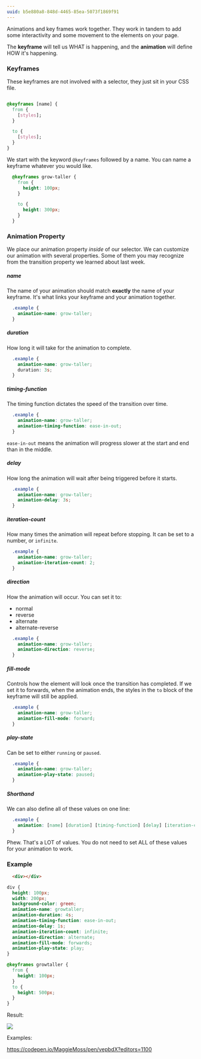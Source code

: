 ```yaml
---
uuid: b5e880a8-848d-4465-85ea-5073f1869f91
---
```



Animations and key frames work together. They work in tandem to add some interactivity and some movement to the elements on your page.

The **keyframe** will tell us WHAT is happening, and the **animation** will define HOW it's happening.

### Keyframes

These keyframes are not involved with a selector, they just sit in your CSS file.

```css

@keyframes [name] {
  from {
    [styles];
  }

  to {
    [styles];
  }
}
```

We start with the keyword `@keyframes` followed by a name. You can name a keyframe whatever you would like.


```css
  @keyframes grow-taller {
    from {
      height: 100px;
    }

    to {
      height: 300px;
    }
  }
```

### Animation Property

We place our animation property *inside* of our selector. We can customize our animation
with several properties. Some of them you may recognize from the transition property we learned about last week.

##### name

The name of your animation should match **exactly** the name of your keyframe.
It's what links your keyframe and your animation together.

```css
  .example {
    animation-name: grow-taller;    
  }
```

##### duration
How long it will take for the animation to complete.

```css
  .example {
    animation-name: grow-taller;
    duration: 3s;
  }
```

##### timing-function

The timing function dictates the speed of the transition over time.

```css
  .example {
    animation-name: grow-taller;
    animation-timing-function: ease-in-out;
  }
```
`ease-in-out` means the animation will progress slower at the start and end than in the middle.

##### delay

How long the animation will wait after being triggered before it starts.

```css
  .example {
    animation-name: grow-taller;
    animation-delay: 3s;
  }
```

##### iteration-count

How many times the animation will repeat before stopping. It can be set to a number, or `infinite`.

```css
  .example {
    animation-name: grow-taller;
    animation-iteration-count: 2;
  }
```

##### direction

How the animation will occur. You can set it to:
- normal
- reverse
- alternate
- alternate-reverse

```css
  .example {
    animation-name: grow-taller;
    animation-direction: reverse;
  }
```

##### fill-mode

Controls how the element will look once the transition has completed. If we set it to forwards, when the animation ends, the styles in the `to` block of the keyframe will still be applied.

```css
  .example {
    animation-name: grow-taller;
    animation-fill-mode: forward;
  }
```

##### play-state

Can be set to either `running` or `paused`.

```css
  .example {
    animation-name: grow-taller;
    animation-play-state: paused;
  }
```

##### Shorthand
We can also define all of these values on one line:

```css
  .example {
    animation: [name] [duration] [timing-function] [delay] [iteration-count] [direction] [fill-mode] [play-state]
  }
```

Phew. That's a LOT of values. You do not need to set ALL of these values for your animation to work.

### Example

```html
  <div></div>
```

```css
div {
  height: 100px;
  width: 200px;
  background-color: green;
  animation-name: growtaller;
  animation-duration: 4s;
  animation-timing-function: ease-in-out;
  animation-delay: 1s;
  animation-iteration-count: infinite;
  animation-direction: alternate;
  animation-fill-mode: forwards;
  animation-play-state: play;
}

@keyframes growtaller {
  from {
    height: 100px;
  }
  to {
    height: 500px;
  }
}
```

Result:

![](https://cl.ly/3B1O200B2628/Screen%20Recording%202017-10-01%20at%2004.56%20PM.gif)


Examples:

https://codepen.io/MaggieMoss/pen/vepbdX?editors=1100
